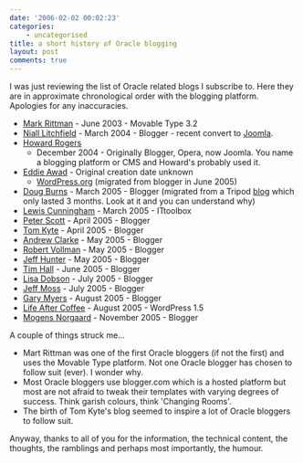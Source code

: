 ```yaml
---
date: '2006-02-02 00:02:23'
categories:
    - uncategorised
title: a short history of Oracle blogging
layout: post
comments: true
---
```

I was just reviewing the list of Oracle related blogs I subscribe to.
Here they are in approximate chronological order with the blogging
platform. Apologies for any inaccuracies.

-   [Mark Rittman](http://www.rittman.net/) - June 2003 - Movable Type
    3.2
-   [Niall Litchfield](http://www.orawin.info/services/index.php) -
    March 2004 - Blogger - recent convert to
    [Joomla](http://www.joomla.org/).
-   [Howard
    Rogers](http://dizwell.com/main/component/option,com_jd-wp/Itemid,109/)
    - December 2004 - Originally Blogger, Opera, now Joomla. You name a
    blogging platform or CMS and Howard's probably used it.
-   [Eddie Awad](http://awads.net/wp/) - Original creation date unknown
    - [WordPress.org](http://wordpress.org/) (migrated from blogger in
    June 2005)
-   [Doug Burns](http://oracledoug.com/serendipity/) - March 2005 -
    Blogger (migrated from a Tripod
    [blog](http://doug.burns.tripod.com/oracle/) which only lasted 3
    months. Look at it and you can understand why)
-   [Lewis Cunningham](http://blogs.ittoolbox.com/oracle/guide/) - March
    2005 - ITtoolbox
-   [Peter Scott](http://pjs-random.blogspot.com/) - April 2005 -
    Blogger
-   [Tom Kyte](http://tkyte.blogspot.com/) - April 2005 - Blogger
-   [Andrew Clarke](http://radiofreetooting.blogspot.com/) - May 2005 -
    Blogger
-   [Robert Vollman](http://thinkoracle.blogspot.com/) - May 2005 -
    Blogger
-   [Jeff Hunter](http://marist89.blogspot.com/) - May 2005 - Blogger
-   [Tim Hall](http://oracle-base.blogspot.com/) - June 2005 - Blogger
-   [Lisa Dobson](http://newbiedba.blogspot.com/) - July 2005 - Blogger
-   [Jeff Moss](http://oramossoracle.blogspot.com/) - July 2005 -
    Blogger
-   [Gary Myers](http://igor-db.blogspot.com/) - August 2005 - Blogger
-   [Life After Coffee](http://www.lifeaftercoffee.com/) - August 2005 -
    WordPress 1.5
-   [Mogens Norgaard](http://wedonotuse.blogspot.com/) - November 2005 -
    Blogger

A couple of things struck me...

-   Mart Rittman was one of the first Oracle bloggers (if not the first)
    and uses the Movable Type platform. Not one Oracle blogger has
    chosen to follow suit (ever). I wonder why.
-   Most Oracle bloggers use blogger.com which is a hosted platform but
    most are not afraid to tweak their templates with varying degrees of
    success. Think garish colours, think 'Changing Rooms'.
-   The birth of Tom Kyte's blog seemed to inspire a lot of Oracle
    bloggers to follow suit.

Anyway, thanks to all of you for the information, the technical content,
the thoughts, the ramblings and perhaps most importantly, the humour.
